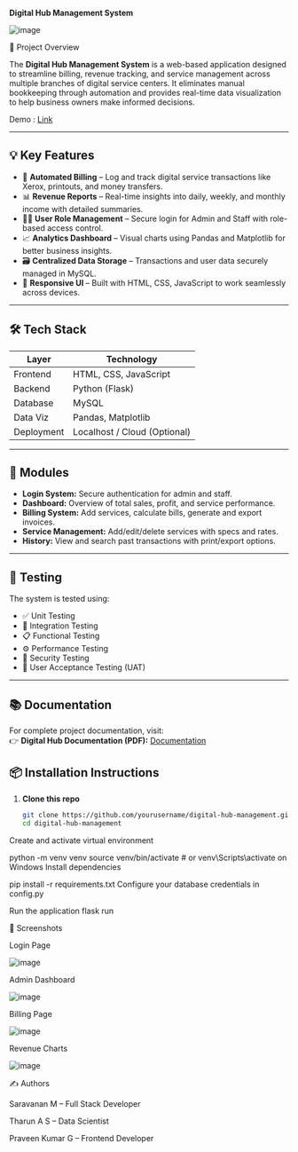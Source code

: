 **Digital Hub Management System**

![image](https://github.com/user-attachments/assets/5b046a32-467e-4920-ab11-7075c05ff33e)


📌 Project Overview

The **Digital Hub Management System** is a web-based application designed to streamline billing, revenue tracking, and service management across multiple branches of digital service centers. It eliminates manual bookkeeping through automation and provides real-time data visualization to help business owners make informed decisions.

Demo : [Link](https://digital-hub-management-system.netlify.app/)

---

## 💡 Key Features

- 🧾 **Automated Billing** – Log and track digital service transactions like Xerox, printouts, and money transfers.
- 📊 **Revenue Reports** – Real-time insights into daily, weekly, and monthly income with detailed summaries.
- 🧑‍💼 **User Role Management** – Secure login for Admin and Staff with role-based access control.
- 📈 **Analytics Dashboard** – Visual charts using Pandas and Matplotlib for better business insights.
- 🗃️ **Centralized Data Storage** – Transactions and user data securely managed in MySQL.
- 📱 **Responsive UI** – Built with HTML, CSS, JavaScript to work seamlessly across devices.

---

## 🛠️ Tech Stack

| Layer       | Technology                  |
|-------------|-----------------------------|
| Frontend    | HTML, CSS, JavaScript       |
| Backend     | Python (Flask)              |
| Database    | MySQL                       |
| Data Viz    | Pandas, Matplotlib          |
| Deployment  | Localhost / Cloud (Optional)|

---

## 📁 Modules

- **Login System:** Secure authentication for admin and staff.
- **Dashboard:** Overview of total sales, profit, and service performance.
- **Billing System:** Add services, calculate bills, generate and export invoices.
- **Service Management:** Add/edit/delete services with specs and rates.
- **History:** View and search past transactions with print/export options.

---

## 🧪 Testing

The system is tested using:
- ✅ Unit Testing
- 🔗 Integration Testing
- 📋 Functional Testing
- ⚙️ Performance Testing
- 🔐 Security Testing
- 👥 User Acceptance Testing (UAT)

---

## 📚 Documentation

For complete project documentation, visit:  
👉 **Digital Hub Documentation (PDF):** [Documentation](https://drive.google.com/file/d/1FjdgbF-B3HS8ftVlFnLImRgNjGaC8Pn8/view?usp=sharing)


## 📦 Installation Instructions

1. **Clone this repo**
   ```bash
   git clone https://github.com/yourusername/digital-hub-management.git
   cd digital-hub-management
   
Create and activate virtual environment


python -m venv venv
source venv/bin/activate  # or venv\Scripts\activate on Windows
Install dependencies


pip install -r requirements.txt
Configure your database credentials in config.py

Run the application
flask run

📸 Screenshots

Login Page

![image](https://github.com/user-attachments/assets/df3c6179-e278-4762-9b93-8539c25d3ff3)

Admin Dashboard

![image](https://github.com/user-attachments/assets/12f42fdd-7d8d-4915-a29a-b79187c22d16)

Billing Page

![image](https://github.com/user-attachments/assets/c7d2ea2d-3316-422c-af36-c6dc2ec5ce52)


Revenue Charts

![image](https://github.com/user-attachments/assets/feec4003-eb2b-4411-8b2c-6963dfa5426d)


✍️ Authors

Saravanan M – Full Stack Developer

Tharun A S – Data Scientist

Praveen Kumar G – Frontend Developer
